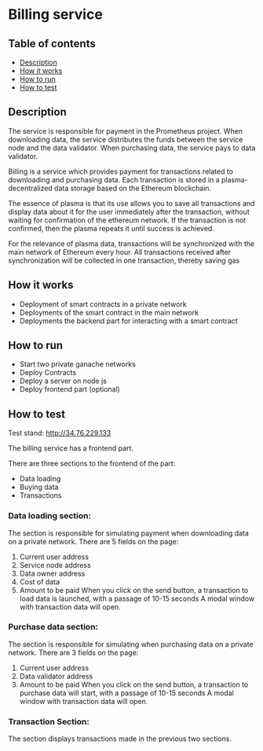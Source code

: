 # Billing service

## Table of contents

- [Description](#description)
- [How it works](#how-it-works)
- [How to run](#how-to-run)
- [How to test](#how-to-test)

## Description

The service is responsible for payment in the Prometheus project. When downloading data, the service distributes the funds between the service node and the data validator. When purchasing data, the service pays to data validator.

Billing is a service which provides payment for transactions related to downloading and purchasing data. Each transaction is stored in a plasma-decentralized data storage based on the Ethereum blockchain.

The essence of plasma is that its use allows you to save all transactions and display data about it for the user immediately after the transaction, without waiting for confirmation of the ethereum network.
If the transaction is not confirmed, then the plasma repeats it until success is achieved.

For the relevance of plasma data, transactions will be synchronized with the main network of Ethereum every hour. All transactions received after synchronization will be collected in one transaction, thereby saving gas
 

## How it works
- Deployment of smart contracts in a private network
- Deployments of the smart contract in the main network
- Deployments the backend part for interacting with a smart contract

## How to run
- Start two private ganache networks
- Deploy Contracts
- Deploy a server on node js
- Deploy frontend part (optional)

## How to test

Test stand: http://34.76.229.133

The billing service has a frontend part.

There are three sections to the frontend of the part:
- Data loading
- Buying data
- Transactions

### Data loading section:
The section is responsible for simulating payment when downloading data on a private network.
There are 5 fields on the page:
1. Current user address
2. Service node address
3. Data owner address
4. Cost of data
5. Amount to be paid
When you click on the send button, a transaction to load data is launched, with a passage of 10-15 seconds
A modal window with transaction data will open.

### Purchase data section:
The section is responsible for simulating when purchasing data on a private network.
There are 3 fields on the page:
1. Current user address
2. Data validator address
3. Amount to be paid
When you click on the send button, a transaction to purchase data will start, with a passage of 10-15 seconds
A modal window with transaction data will open.

### Transaction Section:
The section displays transactions made in the previous two sections.


